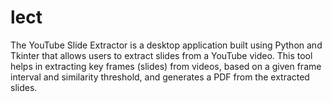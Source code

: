 # lect
The YouTube Slide Extractor is a desktop application built using Python and Tkinter that allows users to extract slides from a YouTube video. This tool helps in extracting key frames (slides) from videos, based on a given frame interval and similarity threshold, and generates a PDF from the extracted slides.
